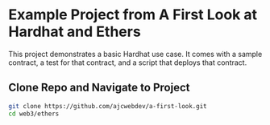 # Example Project from A First Look at Hardhat and Ethers

This project demonstrates a basic Hardhat use case. It comes with a sample contract, a test for that contract, and a script that deploys that contract.

## Clone Repo and Navigate to Project

```bash
git clone https://github.com/ajcwebdev/a-first-look.git
cd web3/ethers
```